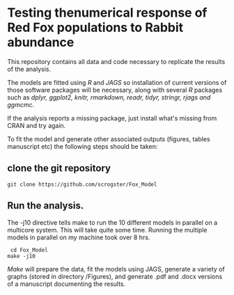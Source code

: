 
# Testing thenumerical response of Red Fox populations to Rabbit abundance

This repository contains all data and code necessary to replicate the results of the analysis. 

The models are fitted using *R* and *JAGS* so installation of current versions of those software packages will be necessary, along with several *R* packages such as *dplyr, ggplot2, knitr, rmarkdown, readr, tidyr, stringr, rjags and ggmcmc*. 

If the analysis reports a missing package, just install what's missing from CRAN and try again.

To fit the model and generate other associated outputs (figures, tables manuscript etc) the following steps should be taken:

## clone the git repository

	git clone https://github.com/scrogster/Fox_Model

## Run the analysis. 
The -j10 directive tells make to run the 10 different models in parallel on a multicore system. This will take quite some time. Running the multiple models in parallel on my machine took over 8 hrs.

     cd Fox_Model
	make -j10

*Make* will prepare the data, fit the models using JAGS, generate a variety of graphs (stored in directory /Figures), and generate .pdf and .docx versions of a manuscript documenting the results.